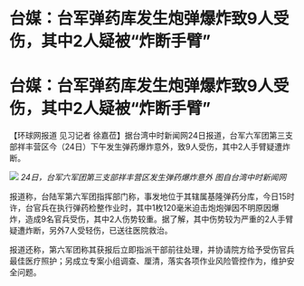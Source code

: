# 台媒：台军弹药库发生炮弹爆炸致9人受伤，其中2人疑被“炸断手臂”

# 台媒：台军弹药库发生炮弹爆炸致9人受伤，其中2人疑被“炸断手臂”

【环球网报道 见习记者 徐嘉莅】据台湾中时新闻网24日报道，台军六军团第三支部祥丰营区今（24日）下午发生弹药爆炸意外，致9人受伤，其中2人手臂疑遭炸断。

![](https://inews.gtimg.com/om_bt/OI1AIxDGFJEc7iUK72n1p0d0r70kI_GiZK5umZaVF2GQIAA/1000)
_24日，台军六军团第三支部祥丰营区发生弹药爆炸意外 图自台湾中时新闻网_

报道称，台陆军第六军团指挥部门称，事发地位于其辖属基隆弹药分库，今日15时许，台官兵在执行弹药检整作业时，其中1枚120毫米迫击炮炮弹因不明原因爆炸，造成9名官兵受伤，其中2人伤势较重。据了解，其中伤势较为严重的2人手臂疑遭炸断，另外7人受轻伤，已送往医院救治。

报道还称，第六军团称其获报后立即指派干部前往处理，并协请院方给予受伤官兵最佳医疗照护；另成立专案小组调查、厘清，落实各项作业风险管控作为，维护安全问题。

